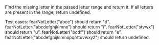 Find the missing letter in the passed letter range and return it.
If all letters are present in the range, return undefined.

Test cases:
fearNotLetter("abce") should return "d".
fearNotLetter("abcdefghjklmno") should return "i".
fearNotLetter("stvwx") should return "u".
fearNotLetter("bcdf") should return "e".
fearNotLetter("abcdefghijklmnopqrstuvwxyz") should return undefined.